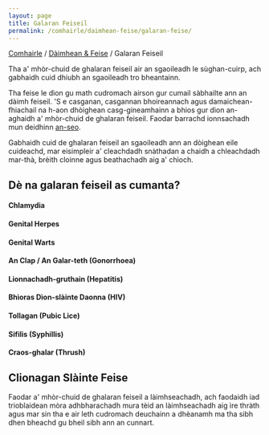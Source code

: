 ```yaml
---
layout: page
title: Galaran Feiseil
permalink: /comhairle/daimhean-feise/galaran-feise/
---
```


[Comhairle]({{site.baseurl}}/comhairle/) / [Dàimhean & Feise]({{site.baseurl}}/comhairle/daimhean-feise) / Galaran Feiseil

Tha a' mhòr-chuid de ghalaran feiseil air an sgaoileadh
le sùghan-cuirp, ach gabhaidh cuid dhiubh an sgaoileadh tro bheantainn.

Tha feise le dìon gu math cudromach airson gur cumail sàbhailte ann an dàimh feiseil. 'S e casganan, casgannan bhoireannach agus damaichean-fhiachail na h-aon dhòighean casg-gineamhainn a bhios gur dìon an-aghaidh a' mhòr-chuid de ghalaran feiseil. Faodar barrachd ionnsachadh mun deidhinn [an-seo]({{site.baseurl}}/comhairle/daimhean-feise/cumail-sabhailte).

Gabhaidh cuid de ghalaran feiseil an sgaoileadh ann an dòighean eile cuideachd, mar eisimpleir a' cleachdadh snàthadan a chaidh a chleachdadh mar-thà, brèith cloinne agus beathachadh aig a' chìoch.

## Dè na galaran feiseil as cumanta?

#### Chlamydia

#### Genital Herpes

#### Genital Warts

#### An Clap / An Galar-teth (Gonorrhoea)

#### Lionnachadh-gruthain (Hepatitis)

#### Bhìoras Dìon-slàinte Daonna (HIV)

#### Tollagan (Pubic Lice)

#### Sifilis (Syphillis)

#### Craos-ghalar (Thrush)

## Clionagan Slàinte Feise

Faodar a' mhòr-chuid de ghalaran feiseil a làimhseachadh, ach faodaidh iad trioblaidean mòra adhbharachadh mura tèid an làimhseachadh aig ìre thràth agus mar sin tha e air leth cudromach deuchainn a dhèanamh ma tha sibh dhen bheachd gu bheil sibh ann an cunnart.
